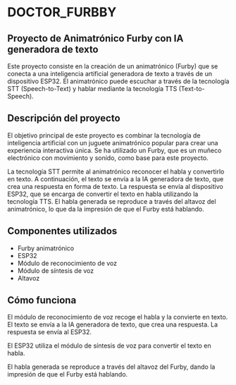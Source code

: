# DOCTOR_FURBBY
## Proyecto de Animatrónico Furby con IA generadora de texto
Este proyecto consiste en la creación de un animatrónico (Furby) que se conecta a una inteligencia artificial generadora de texto a través de un dispositivo ESP32. El animatrónico puede escuchar a través de la tecnología STT (Speech-to-Text) y hablar mediante la tecnología TTS (Text-to-Speech).

## Descripción del proyecto
El objetivo principal de este proyecto es combinar la tecnología de inteligencia artificial con un juguete animatrónico popular para crear una experiencia interactiva única. Se ha utilizado un Furby, que es un muñeco electrónico con movimiento y sonido, como base para este proyecto.

La tecnología STT permite al animatrónico reconocer el habla y convertirlo en texto. A continuación, el texto se envía a la IA generadora de texto, que crea una respuesta en forma de texto. La respuesta se envía al dispositivo ESP32, que se encarga de convertir el texto en habla utilizando la tecnología TTS. El habla generada se reproduce a través del altavoz del animatrónico, lo que da la impresión de que el Furby está hablando.

## Componentes utilizados
- Furby animatrónico
- ESP32
- Módulo de reconocimiento de voz
- Módulo de síntesis de voz
- Altavoz
## Cómo funciona
El módulo de reconocimiento de voz recoge el habla y la convierte en texto.
El texto se envía a la IA generadora de texto, que crea una respuesta.
La respuesta se envía al ESP32.

El ESP32 utiliza el módulo de síntesis de voz para convertir el texto en habla.

El habla generada se reproduce a través del altavoz del Furby, dando la impresión de que el Furby está hablando.

